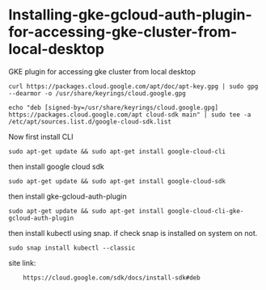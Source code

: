 # Installing-gke-gcloud-auth-plugin-for-accessing-gke-cluster-from-local-desktop
GKE plugin for accessing gke cluster from local desktop

    curl https://packages.cloud.google.com/apt/doc/apt-key.gpg | sudo gpg --dearmor -o /usr/share/keyrings/cloud.google.gpg
    
    echo "deb [signed-by=/usr/share/keyrings/cloud.google.gpg] https://packages.cloud.google.com/apt cloud-sdk main" | sudo tee -a /etc/apt/sources.list.d/google-cloud-sdk.list
    
Now first install CLI

    sudo apt-get update && sudo apt-get install google-cloud-cli

then install google cloud sdk

    sudo apt-get update && sudo apt-get install google-cloud-sdk
    
then install gke-gcloud-auth-plugin

    sudo apt-get update && sudo apt-get install google-cloud-cli-gke-gcloud-auth-plugin

then install kubectl using snap. if check snap is installed on system on not.

    sudo snap install kubectl --classic

site link:

        https://cloud.google.com/sdk/docs/install-sdk#deb
